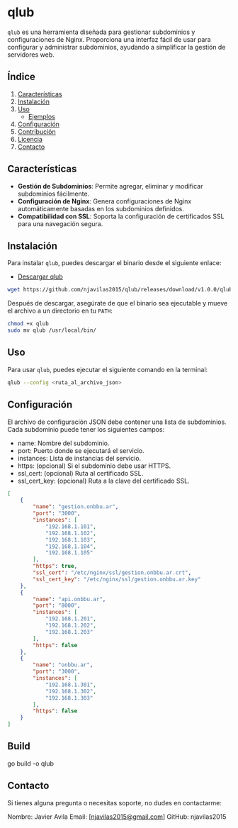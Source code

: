 # qlub

`qlub` es una herramienta diseñada para gestionar subdominios y configuraciones de Nginx. Proporciona una interfaz fácil de usar para configurar y administrar subdominios, ayudando a simplificar la gestión de servidores web.

## Índice

1. [Características](#características)
2. [Instalación](#instalación)
3. [Uso](#uso)
   - [Ejemplos](#ejemplos)
4. [Configuración](#configuración)
5. [Contribución](#contribución)
6. [Licencia](#licencia)
7. [Contacto](#contacto)

## Características

- **Gestión de Subdominios**: Permite agregar, eliminar y modificar subdominios fácilmente.
- **Configuración de Nginx**: Genera configuraciones de Nginx automáticamente basadas en los subdominios definidos.
- **Compatibilidad con SSL**: Soporta la configuración de certificados SSL para una navegación segura.

## Instalación

Para instalar `qlub`, puedes descargar el binario desde el siguiente enlace:

- [Descargar qlub](https://github.com/njavilas2015/qlub/releases/download/v1.0.0/qlub)

```bash
wget https://github.com/njavilas2015/qlub/releases/download/v1.0.0/qlub
```

Después de descargar, asegúrate de que el binario sea ejecutable y mueve el archivo a un directorio en tu `PATH`:

```bash
chmod +x qlub
sudo mv qlub /usr/local/bin/
```

## Uso
Para usar `qlub`, puedes ejecutar el siguiente comando en la terminal:

```bash
qlub --config <ruta_al_archivo_json>
```

## Configuración
El archivo de configuración JSON debe contener una lista de subdominios. Cada subdominio puede tener los siguientes campos:

- name: Nombre del subdominio.
- port: Puerto donde se ejecutará el servicio.
- instances: Lista de instancias del servicio.
- https: (opcional) Si el subdominio debe usar HTTPS.
- ssl_cert: (opcional) Ruta al certificado SSL.
- ssl_cert_key: (opcional) Ruta a la clave del certificado SSL.


```json
[
    {
        "name": "gestion.onbbu.ar",
        "port": "3000",
        "instances": [
            "192.168.1.101",
            "192.168.1.102",
            "192.168.1.103",
            "192.168.1.104",
            "192.168.1.105"
        ],
        "https": true,
        "ssl_cert": "/etc/nginx/ssl/gestion.onbbu.ar.crt",
        "ssl_cert_key": "/etc/nginx/ssl/gestion.onbbu.ar.key"
    },
    {
        "name": "api.onbbu.ar",
        "port": "8000",
        "instances": [
            "192.168.1.201",
            "192.168.1.202",
            "192.168.1.203"
        ],
        "https": false
    },
    {
        "name": "onbbu.ar",
        "port": "3000",
        "instances": [
            "192.168.1.301",
            "192.168.1.302",
            "192.168.1.303"
        ],
        "https": false
    }
]
```

## Build

go build -o qlub

## Contacto
Si tienes alguna pregunta o necesitas soporte, no dudes en contactarme:

Nombre: Javier Avila
Email: [njavilas2015@gmail.com]
GitHub: njavilas2015